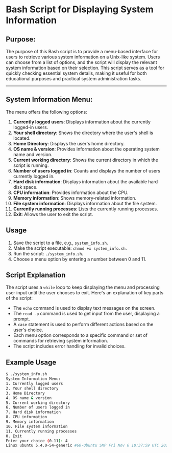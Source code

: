 # Bash Script for Displaying System Information


## Purpose:

The purpose of this Bash script is to provide a menu-based interface for users to retrieve various system information on a Unix-like system. Users can choose from a list of options, and the script will display the relevant system information based on their selection. This script serves as a tool for quickly checking essential system details, making it useful for both educational purposes and practical system administration tasks.


---


## System Information Menu:

The menu offers the following options:

1. **Currently logged users**: Displays information about the currently logged-in users.
2. **Your shell directory**: Shows the directory where the user's shell is located.
3. **Home Directory**: Displays the user's home directory.
4. **OS name & version**: Provides information about the operating system name and version.
5. **Current working directory**: Shows the current directory in which the script is running.
6. **Number of users logged in**: Counts and displays the number of users currently logged in.
7. **Hard disk information**: Displays information about the available hard disk space.
8. **CPU information**: Provides information about the CPU.
9. **Memory information**: Shows memory-related information.
10. **File system information**: Displays information about the file system.
11. **Currently running processes**: Lists the currently running processes.
0. **Exit**: Allows the user to exit the script.

## Usage

1. Save the script to a file, e.g., `system_info.sh`.
2. Make the script executable: `chmod +x system_info.sh`.
3. Run the script: `./system_info.sh`.
4. Choose a menu option by entering a number between 0 and 11.

## Script Explanation

The script uses a `while` loop to keep displaying the menu and processing user input until the user chooses to exit. Here's an explanation of key parts of the script:

- The `echo` command is used to display text messages on the screen.
- The `read -p` command is used to get input from the user, displaying a prompt.
- A `case` statement is used to perform different actions based on the user's choice.
- Each menu option corresponds to a specific command or set of commands for retrieving system information.
- The script includes error handling for invalid choices.

## Example Usage

```bash
$ ./system_info.sh
System Information Menu:
1. Currently logged users
2. Your shell directory
3. Home Directory
4. OS name & version
5. Current working directory
6. Number of users logged in
7. Hard disk information
8. CPU information
9. Memory information
10. File system information
11. Currently running processes
0. Exit
Enter your choice (0-11): 4
Linux ubuntu 5.4.0-54-generic #60-Ubuntu SMP Fri Nov 6 10:37:59 UTC 2020 x86_64 x86_64 x86_64 GNU/Linux

